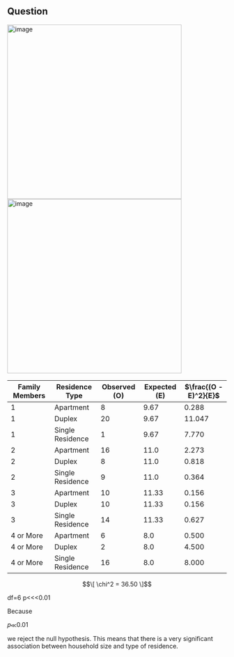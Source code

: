 
## Question
<img width="400" alt="image" src="https://github.com/user-attachments/assets/a3277127-9389-4c70-b37b-d90d1845bfac" /><br>
<img width="400" alt="image" src="https://github.com/user-attachments/assets/b9d93efc-8da1-441f-9298-454ae86ce73f" />

| Family Members | Residence Type   | Observed (O) | Expected (E) | $\frac{(O - E)^2}{E}$ |
|----------------|------------------|---------------|---------------|------------------------|
| 1              | Apartment         | 8             | 9.67          | 0.288                  |
| 1              | Duplex            | 20            | 9.67          | 11.047                 |
| 1              | Single Residence  | 1             | 9.67          | 7.770                  |
| 2              | Apartment         | 16            | 11.0          | 2.273                  |
| 2              | Duplex            | 8             | 11.0          | 0.818                  |
| 2              | Single Residence  | 9             | 11.0          | 0.364                  |
| 3              | Apartment         | 10            | 11.33         | 0.156                  |
| 3              | Duplex            | 10            | 11.33         | 0.156                  |
| 3              | Single Residence  | 14            | 11.33         | 0.627                  |
| 4 or More      | Apartment         | 6             | 8.0           | 0.500                  |
| 4 or More      | Duplex            | 2             | 8.0           | 4.500                  |
| 4 or More      | Single Residence  | 16            | 8.0           | 8.000                  |


$$\[
\chi^2 = 36.50
\]$$

df=6
p<<<0.01

Because

𝑝≪0.01

we reject the null hypothesis.
This means that there is a very significant association between household size and type of residence.
